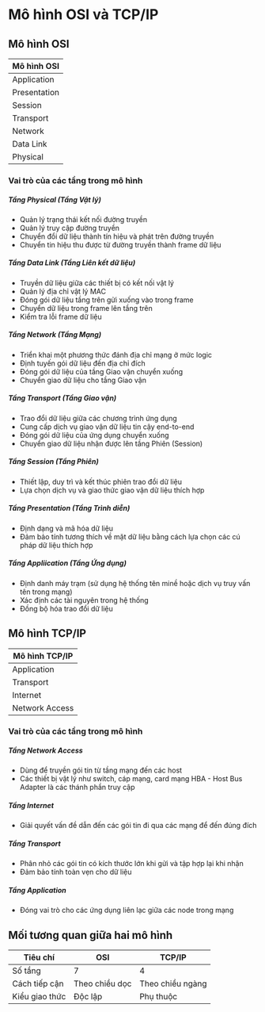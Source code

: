 # Mô hình OSI và TCP/IP
## Mô hình OSI
| Mô hình OSI |
| - |
| Application |
| Presentation |
| Session |
| Transport |
| Network |
| Data Link |
| Physical |
### Vai trò của các tầng trong mô hình
##### Tầng Physical (Tầng Vật lý)
- Quản lý trạng thái kết nối đường truyền
- Quản lý truy cập đường truyền
- Chuyển đổi dữ liệu thành tín hiệu và phát trên đường truyền
- Chuyển tin hiệu thu được từ đường truyền thành frame dữ liệu

##### Tầng Data Link (Tầng Liên kết dữ liệu)
- Truyền dữ liệu giữa các thiết bị có kết nối vật lý
- Quản lý địa chỉ vật lý MAC
- Đóng gói dữ liệu tầng trên gửi xuống vào trong frame
- Chuyển dữ liệu trong frame lên tầng trên
- Kiểm tra lỗi frame dữ liệu

##### Tầng Network (Tầng Mạng)
- Triển khai một phương thức đánh địa chỉ mạng ở mức logic
- Định tuyến gói dữ liệu đến địa chỉ đích
- Đóng gói dữ liệu của tầng Giao vận chuyển xuống
- Chuyển giao dữ liệu cho tầng Giao vận

##### Tầng Transport (Tầng Giao vận)
- Trao đổi dữ liệu giữa các chương trình ứng dụng
- Cung cấp dịch vụ giao vận dữ liệu tin cậy end-to-end
- Đóng gói dữ liệu của ứng dụng chuyển xuống
- Chuyển giao dữ liệu nhận được lên tầng Phiên (Session)

##### Tầng Session (Tầng Phiên)
- Thiết lập, duy trì và kết thúc phiên trao đổi dữ liệu
- Lựa chọn dịch vụ và giao thức giao vận dữ liệu thích hợp

##### Tầng Presentation (Tầng Trình diễn)
- Định dạng và mã hóa dữ liệu
- Đảm bảo tính tương thích về mặt dữ liệu bằng cách lựa chọn các cú pháp dữ liệu thích hợp

##### Tầng Appliication (Tầng Ứng dụng)
- Định danh máy trạm (sử dụng hệ thống tên minề hoặc dịch vụ truy vấn tên trong mạng)
- Xác định các tài nguyên trong hệ thống
- Đồng bộ hóa trao đổi dữ liệu

## Mô hình TCP/IP
| Mô hình TCP/IP |
| - |
| Application |
| Transport |
| Internet |
| Network Access |
### Vai trò của các tầng trong mô hình
##### Tầng Network Access
- Dùng để truyền gói tin từ tầng mạng đến các host
- Các thiết bị vật lý như switch, cáp mạng, card mạng HBA - Host Bus Adapter là các thánh phần truy cập

##### Tầng Internet
- Giải quyết vấn đề dẫn đến các gói tin đi qua các mạng để đến đúng đích

##### Tầng Transport
- Phân nhỏ các gói tin có kích thước lớn khi gửi và tập hợp lại khi nhận
- Đảm bảo tính toàn vẹn cho dữ liệu

##### Tầng Application
- Đóng vai trò cho các ứng dụng liên lạc giữa các node trong mạng

## Mối tương quan giữa hai mô hình
| Tiêu chí | OSI | TCP/IP |
| - | - | - |
| Số tầng | 7 | 4 |
| Cách tiếp cận | Theo chiều dọc | Theo chiều ngàng |
| Kiểu giao thức | Độc lập | Phụ thuộc |